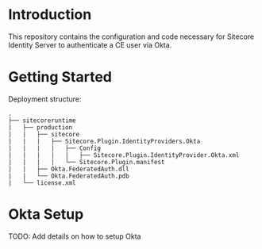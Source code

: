 ﻿# Introduction 
This repository contains the configuration and code necessary for Sitecore Identity Server to authenticate a CE user via Okta. 

# Getting Started
Deployment structure:

```
.
├── sitecoreruntime
|   ├── production
|   |   ├── sitecore
|   |   |   ├── Sitecore.Plugin.IdentityProviders.Okta
|   |   |   |   ├── Config
|   |   |   |   |   ├── Sitecore.Plugin.IdentityProvider.Okta.xml
|   |   |   |   └── Sitecore.Plugin.manifest
|   |	├── Okta.FederatedAuth.dll
|   |	└── Okta.FederatedAuth.pdb
|   └── license.xml
```

# Okta Setup
TODO: Add details on how to setup Okta
